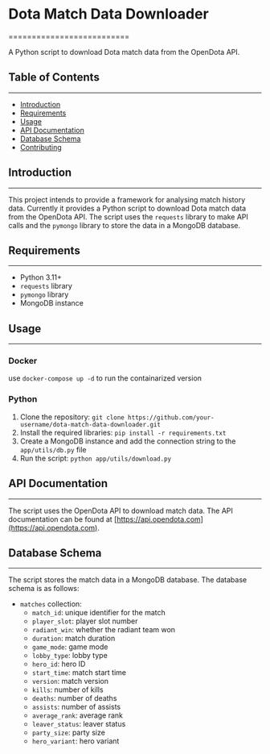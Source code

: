 

# Dota Match Data Downloader
==========================

A Python script to download Dota match data from the OpenDota API.

## Table of Contents
-----------------

* [Introduction](#introduction)
* [Requirements](#requirements)
* [Usage](#usage)
* [API Documentation](#api-documentation)
* [Database Schema](#database-schema)
* [Contributing](#contributing)

## Introduction
------------

This project intends to provide a framework for analysing match history data. Currently it provides a Python script to download Dota match data from the OpenDota API. The script uses the `requests` library to make API calls and the `pymongo` library to store the data in a MongoDB database.

## Requirements
------------

* Python 3.11+
* `requests` library
* `pymongo` library
* MongoDB instance

## Usage
-----
### Docker
use `docker-compose up -d` to run the containarized version

### Python
1. Clone the repository: `git clone https://github.com/your-username/dota-match-data-downloader.git`
2. Install the required libraries: `pip install -r requirements.txt`
3. Create a MongoDB instance and add the connection string to the `app/utils/db.py` file
4. Run the script: `python app/utils/download.py`

## API Documentation
-----------------

The script uses the OpenDota API to download match data. The API documentation can be found at [https://api.opendota.com](https://api.opendota.com).

## Database Schema
-----------------

The script stores the match data in a MongoDB database. The database schema is as follows:

* `matches` collection:
	+ `match_id`: unique identifier for the match
	+ `player_slot`: player slot number
	+ `radiant_win`: whether the radiant team won
	+ `duration`: match duration
	+ `game_mode`: game mode
	+ `lobby_type`: lobby type
	+ `hero_id`: hero ID
	+ `start_time`: match start time
	+ `version`: match version
	+ `kills`: number of kills
	+ `deaths`: number of deaths
	+ `assists`: number of assists
	+ `average_rank`: average rank
	+ `leaver_status`: leaver status
	+ `party_size`: party size
	+ `hero_variant`: hero variant
